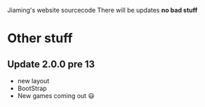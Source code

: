 Jiaming's website sourcecode
There will be updates
**no bad stuff**
# Other stuff
## Update 2.0.0 pre 13
* new layout
* BootStrap
* New games coming out
:smiley: